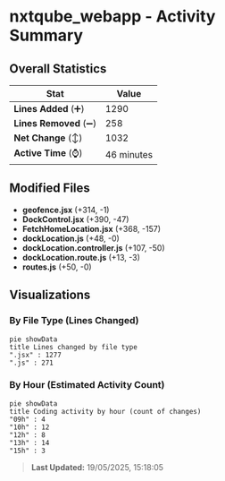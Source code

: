 # nxtqube_webapp - Activity Summary 

## Overall Statistics

| Stat                   | Value                                                             |
| ---------------------- | ----------------------------------------------------------------- |
| **Lines Added** (➕)   | 1290                                          |
| **Lines Removed** (➖) | 258                                        |
| **Net Change** (↕)    | 1032                |
| **Active Time** (⌚)   | 46 minutes |


## Modified Files
- **geofence.jsx** (+314, -1)
- **DockControl.jsx** (+390, -47)
- **FetchHomeLocation.jsx** (+368, -157)
- **dockLocation.js** (+48, -0)
- **dockLocation.controller.js** (+107, -50)
- **dockLocation.route.js** (+13, -3)
- **routes.js** (+50, -0)

## Visualizations

### By File Type (Lines Changed)

```mermaid
pie showData
title Lines changed by file type
".jsx" : 1277
".js" : 271
```

### By Hour (Estimated Activity Count)

```mermaid
pie showData
title Coding activity by hour (count of changes)
"09h" : 4
"10h" : 12
"12h" : 8
"13h" : 14
"15h" : 3
```


> **Last Updated:** 19/05/2025, 15:18:05